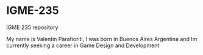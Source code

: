 # IGME-235
IGME 235 repository

My name is Valentin Parafioriti, I was born in Buenos Aires Argentina and Im currently seeking a career in Game Design and Development
